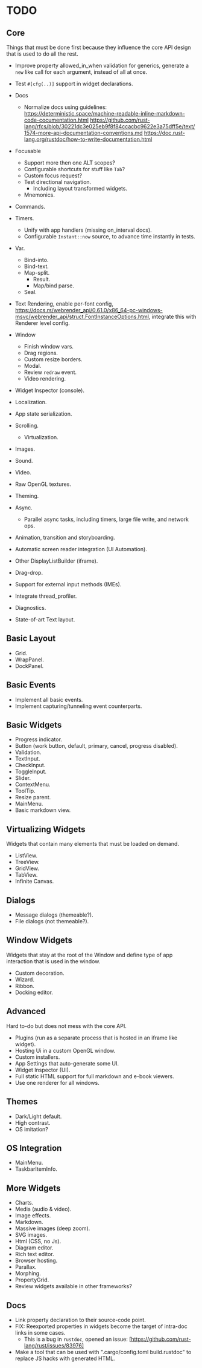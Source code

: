 # TODO

## Core

Things that must be done first because they influence the core API design that is used to do all the rest.

* Improve property allowed_in_when validation for generics, generate a `new` like call for each
  argument, instead of all at once.
* Test `#[cfg(..)]` support in widget declarations.

* Docs
  * Normalize docs using guidelines: 
  https://deterministic.space/machine-readable-inline-markdown-code-cocumentation.html
  https://github.com/rust-lang/rfcs/blob/30221dc3e025eb9f8f84ccacbc9622e3a75dff5e/text/1574-more-api-documentation-conventions.md
  https://doc.rust-lang.org/rustdoc/how-to-write-documentation.html

* Focusable
  * Support more then one ALT scopes?
  * Configurable shortcuts for stuff like `Tab`?
  * Custom focus request?
  * Test directional navigation.
     * Including layout transformed widgets.
  * Mnemonics.

* Commands.

* Timers.
  * Unify with app handlers (missing on_interval docs).
  * Configurable `Instant::now` source, to advance time instantly in tests.

* Var.
  * Bind-into.
  * Bind-text.
  * Map-split.
    * Result.
    * Map/bind parse.
  * Seal.

* Text Rendering, enable per-font config, https://docs.rs/webrender_api/0.61.0/x86_64-pc-windows-msvc/webrender_api/struct.FontInstanceOptions.html, integrate this with Renderer level config.

* Window
  * Finish window vars.
  * Drag regions.
  * Custom resize borders.
  * Modal.
  * Review `redraw` event.
  * Video rendering.

* Widget Inspector (console).

* Localization.
* App state serialization.
* Scrolling.
  * Virtualization.
* Images.
* Sound.
* Video.
* Raw OpenGL textures.
* Theming.
* Async.
  * Parallel async tasks, including timers, large file write, and network ops.
* Animation, transition and storyboarding.
* Automatic screen reader integration (UI Automation).
* Other DisplayListBuilder (iframe).
* Drag-drop.
* Support for external input methods (IMEs).
* Integrate thread_profiler.
* Diagnostics.
* State-of-art Text layout.

## Basic Layout

* Grid.
* WrapPanel.
* DockPanel.

## Basic Events

* Implement all basic events.
* Implement capturing/tunneling event counterparts.

## Basic Widgets

* Progress indicator.
* Button (work button, default, primary, cancel, progress disabled).
* Validation.
* TextInput.
* CheckInput.
* ToggleInput.
* Slider.
* ContextMenu.
* ToolTip.
* Resize parent.
* MainMenu.
* Basic markdown view.

## Virtualizing Widgets

Widgets that contain many elements that must be loaded on demand.

* ListView.
* TreeView.
* GridView.
* TabView.
* Infinite Canvas.

## Dialogs

* Message dialogs (themeable?).
* File dialogs (not themeable?).

## Window Widgets

Widgets that stay at the root of the Window and define type of app interaction that is used in the window.

* Custom decoration.
* Wizard.
* Ribbon.
* Docking editor.

## Advanced

Hard to-do but does not mess with the core API.

* Plugins (run as a separate process that is hosted in an iframe like widget).
* Hosting Ui in a custom OpenGL window.
* Custom installers.
* App Settings that auto-generate some UI.
* Widget Inspector (UI).
* Full static HTML support for full markdown and e-book viewers.
* Use one renderer for all windows.

## Themes

* Dark/Light default.
* High contrast.
* OS imitation?

## OS Integration

* MainMenu.
* TaskbarItemInfo.

## More Widgets

* Charts.
* Media (audio & video).
* Image effects.
* Markdown.
* Massive images (deep zoom).
* SVG images.
* Html (CSS, no Js).
* Diagram editor.
* Rich text editor.
* Browser hosting.
* Parallax.
* Morphing.
* PropertyGrid.
* Review widgets available in other frameworks?

## Docs

* Link property declaration to their source-code point.
* FIX: Reexported properties in widgets become the target of intra-doc links in some cases.
  - This is a bug in `rustdoc`, opened an issue: [https://github.com/rust-lang/rust/issues/83976]
* Make a tool that can be used with ".cargo/config.toml build.rustdoc" to replace JS hacks with generated HTML.